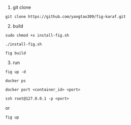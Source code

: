 

1. git clone
 
```
git clone https://github.com/yangtao309/fig-karaf.git
```

2. build 

```
sudo chmod +x install-fig.sh

./install-fig.sh

fig build
```

3. run

```
fig up -d

docker ps 

docker port <container_id> <port>

ssh root@127.0.0.1 -p <port>
```

or 

```
fig up 
```



